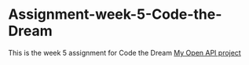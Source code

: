 # Assignment-week-5-Code-the-Dream

This is the week 5 assignment for Code the Dream
[My Open API project](https://github.com/MarshadowReaper/Project-Weather-summary-for-September-2025)
